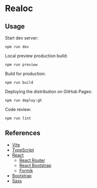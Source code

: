 # Realoc

## Usage

Start dev server:

```shell
npm run dev
```

Local preview production build:

```shell
npm run preview
```

Build for production:

```shell
npm run build
```

Deploying the distribution on GitHub Pages:

```shell
npm run deploy:gh
```

Code review:

```shell
npm run lint
```

## References

- [Vite](https://vitejs.dev)
- [TypeScript](https://www.typescriptlang.org)
- [React](https://react.dev)
  * [React Router](https://reactrouter.com)
  * [React Bootstrap](https://react-bootstrap.github.io)
  * [Formik](https://formik.org)
- [Bootstrap](https://getbootstrap.com)
- [Sass](https://sass-lang.com)

